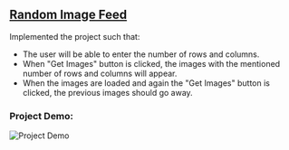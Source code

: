 ## [Random Image Feed](https://50projectsbymilan.000webhostapp.com/50projects/48_random_image_feed/)
Implemented the project such that:
- The user will be able to enter the number of rows and columns.
- When "Get Images" button is clicked, the images with the mentioned number of rows and columns will appear.
- When the images are loaded and again the "Get Images" button is clicked, the previous images should go away.


### Project Demo:
![Project Demo](https://github.com/milan-vishnoi/50-Days-50-Projects/blob/main/48.%20Random%20Image%20Feed/demo.gif)